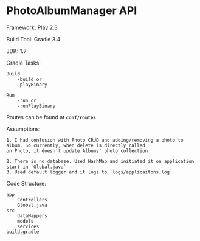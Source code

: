 # PhotoAlbumManager API

Framework: Play 2.3

Build Tool: Gradle 3.4

JDK: 1.7


Gradle Tasks:

    Build
        -build or
        -playBinary

    Run
        -run or
        -runPlayBinary


Routes can be found at **`conf/routes`**


Assumptions:

    1. I had confusion with Photo CRUD and adding/removing a photo to album. So currently, when delete is directly called
    on Photo, it doesn't update Albums' photo collection

    2. There is no database. Used HashMap and initiated it on application start in `Global.java`
    3. Used default logger and it logs to `logs/applicaitons.log`


Code Structure:

    app
        Controllers
        Global.java
    src
        dataMappers
        models
        services
    build.gradle


